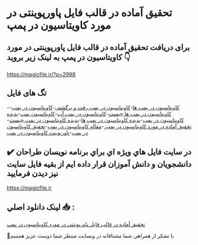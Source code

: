 # تحقیق آماده در قالب فایل پاورپوینتی در مورد کاویتاسیون در پمپ

## برای دریافت تحقیق آماده در قالب فایل پاورپوینتی در مورد کاویتاسیون در پمپ به لینک زیر بروید 👇

https://magicfile.ir/?p=2998

## تگ های فایل

-[کاویتاسیون در پمپ ها](https://magicfile.ir/product/%d8%aa%d8%ad%d9%82%db%8c%d9%82-%d8%a2%d9%85%d8%a7%d8%af%d9%87-%d8%af%d8%b1-%d9%81%d8%a7%db%8c%d9%84-%d9%be%d8%a7%d9%88%d8%b1%d9%be%d9%88%db%8c%d9%86%d8%aa-%da%a9%d8%a7%d9%88%db%8c%d8%aa%d8%a7%d8%b3%db%8c%d9%88%d9%86-%d8%af%d8%b1-%d9%be%d9%85%d9%be/)-[کاویتاسیون در پمپ رفت و برگشتی](https://magicfile.ir/product/%d8%aa%d8%ad%d9%82%db%8c%d9%82-%d8%a2%d9%85%d8%a7%d8%af%d9%87-%d8%af%d8%b1-%d9%81%d8%a7%db%8c%d9%84-%d9%be%d8%a7%d9%88%d8%b1%d9%be%d9%88%db%8c%d9%86%d8%aa-%da%a9%d8%a7%d9%88%db%8c%d8%aa%d8%a7%d8%b3%db%8c%d9%88%d9%86-%d8%af%d8%b1-%d9%be%d9%85%d9%be/)-[کاویتاسیون در پمپ](https://magicfile.ir/product/%d8%aa%d8%ad%d9%82%db%8c%d9%82-%d8%a2%d9%85%d8%a7%d8%af%d9%87-%d8%af%d8%b1-%d9%81%d8%a7%db%8c%d9%84-%d9%be%d8%a7%d9%88%d8%b1%d9%be%d9%88%db%8c%d9%86%d8%aa-%da%a9%d8%a7%d9%88%db%8c%d8%aa%d8%a7%d8%b3%db%8c%d9%88%d9%86-%d8%af%d8%b1-%d9%be%d9%85%d9%be/)-[کاویتاسیون در پمپ ها چیست](https://magicfile.ir/product/%d8%aa%d8%ad%d9%82%db%8c%d9%82-%d8%a2%d9%85%d8%a7%d8%af%d9%87-%d8%af%d8%b1-%d9%81%d8%a7%db%8c%d9%84-%d9%be%d8%a7%d9%88%d8%b1%d9%be%d9%88%db%8c%d9%86%d8%aa-%da%a9%d8%a7%d9%88%db%8c%d8%aa%d8%a7%d8%b3%db%8c%d9%88%d9%86-%d8%af%d8%b1-%d9%be%d9%85%d9%be/)-[کاویتاسیون در پمپ آب](https://magicfile.ir/product/%d8%aa%d8%ad%d9%82%db%8c%d9%82-%d8%a2%d9%85%d8%a7%d8%af%d9%87-%d8%af%d8%b1-%d9%81%d8%a7%db%8c%d9%84-%d9%be%d8%a7%d9%88%d8%b1%d9%be%d9%88%db%8c%d9%86%d8%aa-%da%a9%d8%a7%d9%88%db%8c%d8%aa%d8%a7%d8%b3%db%8c%d9%88%d9%86-%d8%af%d8%b1-%d9%be%d9%85%d9%be/)-[کاویتاسیون پمپ](https://magicfile.ir/product/%d8%aa%d8%ad%d9%82%db%8c%d9%82-%d8%a2%d9%85%d8%a7%d8%af%d9%87-%d8%af%d8%b1-%d9%81%d8%a7%db%8c%d9%84-%d9%be%d8%a7%d9%88%d8%b1%d9%be%d9%88%db%8c%d9%86%d8%aa-%da%a9%d8%a7%d9%88%db%8c%d8%aa%d8%a7%d8%b3%db%8c%d9%88%d9%86-%d8%af%d8%b1-%d9%be%d9%85%d9%be/)-[پدیده کاویتاسیون در پمپ](https://magicfile.ir/product/%d8%aa%d8%ad%d9%82%db%8c%d9%82-%d8%a2%d9%85%d8%a7%d8%af%d9%87-%d8%af%d8%b1-%d9%81%d8%a7%db%8c%d9%84-%d9%be%d8%a7%d9%88%d8%b1%d9%be%d9%88%db%8c%d9%86%d8%aa-%da%a9%d8%a7%d9%88%db%8c%d8%aa%d8%a7%d8%b3%db%8c%d9%88%d9%86-%d8%af%d8%b1-%d9%be%d9%85%d9%be/)-[پدیده کاویتاسیون در پمپ ها](https://magicfile.ir/product/%d8%aa%d8%ad%d9%82%db%8c%d9%82-%d8%a2%d9%85%d8%a7%d8%af%d9%87-%d8%af%d8%b1-%d9%81%d8%a7%db%8c%d9%84-%d9%be%d8%a7%d9%88%d8%b1%d9%be%d9%88%db%8c%d9%86%d8%aa-%da%a9%d8%a7%d9%88%db%8c%d8%aa%d8%a7%d8%b3%db%8c%d9%88%d9%86-%d8%af%d8%b1-%d9%be%d9%85%d9%be/)-[پدیده کاویتاسیون در پمپ چیست](https://magicfile.ir/product/%d8%aa%d8%ad%d9%82%db%8c%d9%82-%d8%a2%d9%85%d8%a7%d8%af%d9%87-%d8%af%d8%b1-%d9%81%d8%a7%db%8c%d9%84-%d9%be%d8%a7%d9%88%d8%b1%d9%be%d9%88%db%8c%d9%86%d8%aa-%da%a9%d8%a7%d9%88%db%8c%d8%aa%d8%a7%d8%b3%db%8c%d9%88%d9%86-%d8%af%d8%b1-%d9%be%d9%85%d9%be/)-[تحقیق آماده در مورد کاویتاسیون در پمپ ](https://magicfile.ir/product/%d8%aa%d8%ad%d9%82%db%8c%d9%82-%d8%a2%d9%85%d8%a7%d8%af%d9%87-%d8%af%d8%b1-%d9%81%d8%a7%db%8c%d9%84-%d9%be%d8%a7%d9%88%d8%b1%d9%be%d9%88%db%8c%d9%86%d8%aa-%da%a9%d8%a7%d9%88%db%8c%d8%aa%d8%a7%d8%b3%db%8c%d9%88%d9%86-%d8%af%d8%b1-%d9%be%d9%85%d9%be/)-[مقاله کاویتاسیون در پمپ](https://magicfile.ir/product/%d8%aa%d8%ad%d9%82%db%8c%d9%82-%d8%a2%d9%85%d8%a7%d8%af%d9%87-%d8%af%d8%b1-%d9%81%d8%a7%db%8c%d9%84-%d9%be%d8%a7%d9%88%d8%b1%d9%be%d9%88%db%8c%d9%86%d8%aa-%da%a9%d8%a7%d9%88%db%8c%d8%aa%d8%a7%d8%b3%db%8c%d9%88%d9%86-%d8%af%d8%b1-%d9%be%d9%85%d9%be/)-[تحقیق کاویتاسیون در پمپ](https://magicfile.ir/product/%d8%aa%d8%ad%d9%82%db%8c%d9%82-%d8%a2%d9%85%d8%a7%d8%af%d9%87-%d8%af%d8%b1-%d9%81%d8%a7%db%8c%d9%84-%d9%be%d8%a7%d9%88%d8%b1%d9%be%d9%88%db%8c%d9%86%d8%aa-%da%a9%d8%a7%d9%88%db%8c%d8%aa%d8%a7%d8%b3%db%8c%d9%88%d9%86-%d8%af%d8%b1-%d9%be%d9%85%d9%be/)-[پاورپوینت کاویتاسیون در پمپ](https://magicfile.ir/product/%d8%aa%d8%ad%d9%82%db%8c%d9%82-%d8%a2%d9%85%d8%a7%d8%af%d9%87-%d8%af%d8%b1-%d9%81%d8%a7%db%8c%d9%84-%d9%be%d8%a7%d9%88%d8%b1%d9%be%d9%88%db%8c%d9%86%d8%aa-%da%a9%d8%a7%d9%88%db%8c%d8%aa%d8%a7%d8%b3%db%8c%d9%88%d9%86-%d8%af%d8%b1-%d9%be%d9%85%d9%be/)

## ✔️ در سايت فايل هاي ويژه اي براي برنامه نويسان طراحان دانشجويان و دانش آموزان قرار داده ايم از بقيه فايل سايت نيز ديدن فرماييد

https://magicfile.ir


## لينک دانلود اصلي 📥 :

[تحقیق آماده در قالب فایل پاورپوینتی در مورد کاویتاسیون در پمپ](https://magicfile.ir/product/%d8%aa%d8%ad%d9%82%db%8c%d9%82-%d8%a2%d9%85%d8%a7%d8%af%d9%87-%d8%af%d8%b1-%d9%81%d8%a7%db%8c%d9%84-%d9%be%d8%a7%d9%88%d8%b1%d9%be%d9%88%db%8c%d9%86%d8%aa-%da%a9%d8%a7%d9%88%db%8c%d8%aa%d8%a7%d8%b3%db%8c%d9%88%d9%86-%d8%af%d8%b1-%d9%be%d9%85%d9%be/) 


🙏با تشکر از همراهي شما مشتاقانه در وبسایت منتظر شما دوست عزیز هستیم

